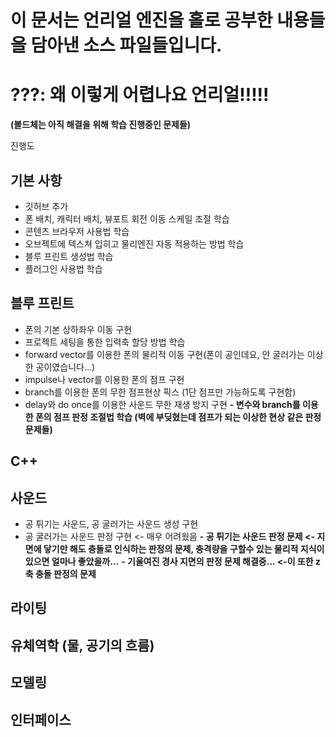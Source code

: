 # 이 문서는 언리얼 엔진을 홀로 공부한 내용들을 담아낸 소스 파일들입니다.

# ???: 왜 이렇게 어렵나요 언리얼!!!!!
<b> (볼드체는 아직 해결을 위해 학습 진행중인 문제들)</b>

진행도

## 기본 사항
- 깃허브 추가
- 폰 배치, 캐릭터 배치, 뷰포트 회전 이동 스케일 조절 학습
- 콘텐츠 브라우저 사용법 학습
- 오브젝트에 텍스쳐 입히고 물리엔진 자동 적용하는 방법 학습
- 블루 프린트 생성법 학습
- 플러그인 사용법 학습

## 블루 프린트
- 폰의 기본 상하좌우 이동 구현
- 프로젝트 세팅을 통한 입력축 할당 방법 학습
- forward vector를 이용한 폰의 물리적 이동 구현(폰이 공인데요, 안 굴러가는 이상한 공이였습니다...)
- impulse나 vector를 이용한 폰의 점프 구현
- branch를 이용한 폰의 무한 점프현상 픽스 (1단 점프만 가능하도록 구현함)
- delay와 do once를 이용한 사운드 무한 재생 방지 구현
<b> - 변수와 branch를 이용한 폰의 점프 판정 조절법 학습 (벽에 부딪혔는데 점프가 되는 이상한 현상 같은 판정 문제들)</b>

## C++


## 사운드 
- 공 튀기는 사운드, 공 굴러가는 사운드 생성 구현
- 공 굴러가는 사운드 판정 구현 <- 매우 어려웠음
<b> - 공 튀기는 사운드 판정 문제 <- 지면에 닿기만 해도 충돌로 인식하는 판정의 문제, 충격량을 구할수 있는 물리적 지식이 있으면 얼마나 좋았을까...</b>
<b> - 기울여진 경사 지면의 판정 문제 해결중... <-이 또한 z축 충돌 판정의 문제</b>



## 라이팅

## 유체역학 (물, 공기의 흐름)

## 모델링

## 인터페이스
